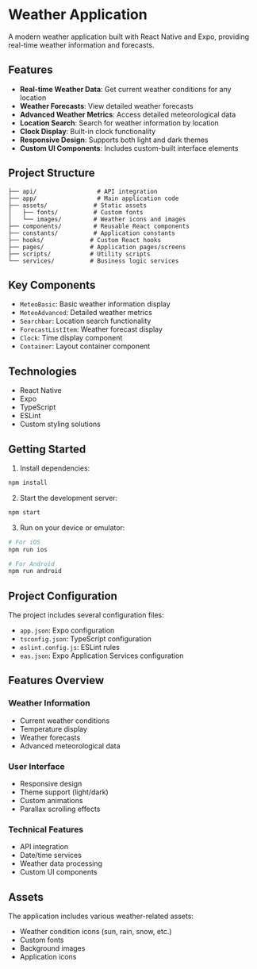 # Weather Application

A modern weather application built with React Native and Expo, providing real-time weather information and forecasts.

## Features

- **Real-time Weather Data**: Get current weather conditions for any location
- **Weather Forecasts**: View detailed weather forecasts
- **Advanced Weather Metrics**: Access detailed meteorological data
- **Location Search**: Search for weather information by location
- **Clock Display**: Built-in clock functionality
- **Responsive Design**: Supports both light and dark themes
- **Custom UI Components**: Includes custom-built interface elements

## Project Structure

```
├── api/                 # API integration
├── app/                 # Main application code
├── assets/             # Static assets
│   ├── fonts/          # Custom fonts
│   └── images/         # Weather icons and images
├── components/         # Reusable React components
├── constants/          # Application constants
├── hooks/             # Custom React hooks
├── pages/             # Application pages/screens
├── scripts/           # Utility scripts
└── services/          # Business logic services
```

## Key Components

- `MeteoBasic`: Basic weather information display
- `MeteoAdvanced`: Detailed weather metrics
- `Searchbar`: Location search functionality
- `ForecastListItem`: Weather forecast display
- `Clock`: Time display component
- `Container`: Layout container component

## Technologies

- React Native
- Expo
- TypeScript
- ESLint
- Custom styling solutions

## Getting Started

1. Install dependencies:
```bash
npm install
```

2. Start the development server:
```bash
npm start
```

3. Run on your device or emulator:
```bash
# For iOS
npm run ios

# For Android
npm run android
```

## Project Configuration

The project includes several configuration files:

- `app.json`: Expo configuration
- `tsconfig.json`: TypeScript configuration
- `eslint.config.js`: ESLint rules
- `eas.json`: Expo Application Services configuration

## Features Overview

### Weather Information
- Current weather conditions
- Temperature display
- Weather forecasts
- Advanced meteorological data

### User Interface
- Responsive design
- Theme support (light/dark)
- Custom animations
- Parallax scrolling effects

### Technical Features
- API integration
- Date/time services
- Weather data processing
- Custom UI components

## Assets

The application includes various weather-related assets:
- Weather condition icons (sun, rain, snow, etc.)
- Custom fonts
- Background images
- Application icons
